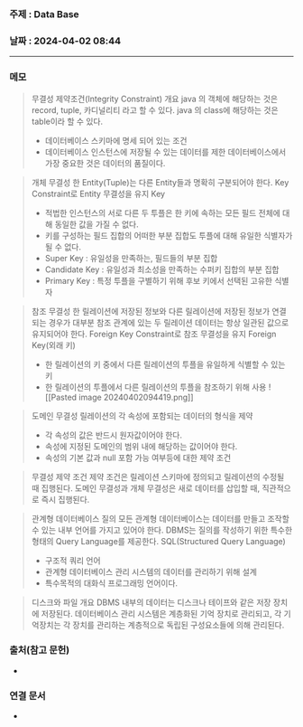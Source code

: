### 주제 : Data Base

### 날짜 : 2024-04-02 08:44
----
### 메모
> 무결성 제약조건(Integrity Constraint) 개요
> java 의 객체에 해당하는 것은 record, tuple, 카디널리티 라고 할 수 있다.
> java 의 class에 해당하는 것은 table이라 할 수 있다.
> 	- 데이터베이스 스키마에 명세 되어 있는 조건
> 	- 데이터베이스 인스턴스에 저장될 수 있는 데이터를 제한
> 데이터베이스에서 가장 중요한 것은 데이터의 품질이다.

> 개체 무결성
> 한 Entity(Tuple)는 다른 Entity들과 명확히 구분되어야 한다.
> Key Constraint로 Entity 무결성을 유지
> Key
> 	- 적법한 인스턴스의 서로 다른 두 투플은 한 키에 속하는 모든 필드 전체에 대해 동일한 값을 가질 수 없다.
> 	- 키를 구성하는 필드 집합의 어떠한 부분 집합도 투플에 대해 유일한 식별자가 될 수 없다.
> 	- Super Key : 유일성을 만족하는, 필드들의 부분 집합
> 	- Candidate Key : 유일성과 최소성을 만족하는 수퍼키 집합의 부분 집합
> 	- Primary Key : 특정 투플을 구별하기 위해 후보 키에서 선택된 고유한 식별자

> 참조 무결성
> 한 릴레이션에 저장된 정보와 다른 릴레이션에 저장된 정보가 연결되는 경우가 대부분
> 참조 관계에 있는 두 릴레이션 데이터는 항상 일관된 값으로 유지되어야 한다.
> Foreign Key Constraint로 참조 무결성을 유지
> Foreign Key(외래 키)
> 	- 한 릴레이션의 키 중에서 다른 릴레이션의 투플을 유일하게 식별할 수 있는 키
> 	- 한 릴레이션의 투플에서 다른 릴레이션의 투플을 참조하기 위해 사용
> ![[Pasted image 20240402094419.png]]

> 도메인 무결성
> 릴레이션의 각 속성에 포함되는 데이터의 형식을 제약
> 	- 각 속성의 값은 반드시 원자값이어야 한다.
> 	- 속성에 지정된 도메인의 범위 내에 해당하는 값이어야 한다.
> 	- 속성의 기본 값과 null 포함 가능 여부등에 대한 제약 조건

> 무결성 제약 조건
> 제약 조건은 릴레이션 스키마에 정의되고 릴레이션의 수정될 때 집행된다.
> 도메인 무결성과 개체 무결성은 새로 데이터를 삽입할 때, 직관적으로 즉시 집행된다.

> 관계형 데이터베이스 질의
> 모든 관계형 데이터베이스는 데이터를 만들고 조작할 수 있는 내부 언어를 가지고 있어야 한다. DBMS는 질의를 작성하기 위한 특수한 형태의 Query Language를 제공한다.
> SQL(Structured Query Language)
> 	- 구조적 쿼리 언어
> 	- 관계형 데이터베이스 관리 시스템의 데이터를 관리하기 위해 설계
> 	- 특수목적의 대화식 프로그래밍 언어이다.

> 디스크와 파일 개요
> DBMS 내부의 데이터는 디스크나 테이프와 같은 저장 장치에 저장된다. 데이터베이스 관리 시스템은 계층화된 기억 장치로 관리되고, 각 기억장치는 각 장치를 관리하는 계층적으로 독립된 구성요소들에 의해 관리된다.
> 

### 출처(참고 문헌)
-

### 연결 문서
-
